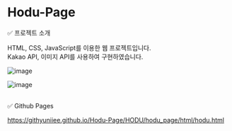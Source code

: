 # Hodu-Page

✅ 프로젝트 소개 

HTML, CSS, JavaScript를 이용한 웹 프로젝트입니다.  
Kakao API, 이미지 API를 사용하여 구현하였습니다.

![image](https://github.com/githyuniiee/Hodu-Page/assets/109260733/b82ebc79-905a-4d9e-8286-90d3b1451e98)


![image](https://github.com/githyuniiee/Hodu-Page/assets/109260733/00a8853b-9b16-43b6-b86a-cc314190d792)

<br>
✅ Github Pages

https://githyuniiee.github.io/Hodu-Page/HODU/hodu_page/html/hodu.html
